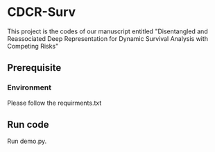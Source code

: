 # CDCR-Surv
This project is the codes of our manuscript entitled "Disentangled and Reassociated Deep Representation for Dynamic Survival Analysis with Competing Risks"

## Prerequisite
### Environment
Please follow the requirments.txt

##  Run code
Run demo.py.
